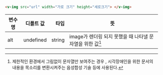 ```html
<v-img src="url" width="가로 크기" height="세로크기"> </v-img>
```

| 변수명 | 디폴트 값 |   타입 | 뜻                                                         |
| ------ | :-------: | -----: | ---------------------------------------------------------- |
| alt    | undefined | string | image가 렌더링 되지 못했을 때 나타낼 문자열을 위한 값[^:1] |

[^:1]: 제한적인 환경에서 그림없이 문자열만 보여주는 경우 , 시각장애인을 위한 문서의 내용을 목소리를 변환시켜주는 음성합성 기술 등에 사용된다.
